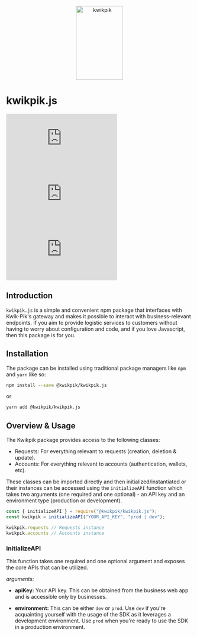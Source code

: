 <p align="center"><img src="https://drive.google.com/uc?id=1RKi_LSKqBJfFQWKt_A8TC8BSono2dLhx&export=view" width="50%" height="200" alt="kwikpik" /></p>


# kwikpik.js

![npm](https://img.shields.io/npm/v/@kwikpik/kwikpik.js)
![npm](https://img.shields.io/npm/dt/@kwikpik/kwikpik.js)
![npm](https://img.shields.io/npm/l/@kwikpik/kwikpik.js)

## Introduction

`kwikpik.js` is a simple and convenient npm package that interfaces with Kwik-Pik's gateway and makes it possible to interact with business-relevant endpoints. If you aim to provide logistic services to customers without having to worry about configuration and code, and if you love Javascript, then this package is for you.

## Installation

The package can be installed using traditional package managers like `npm` and `yarn` like so:

```sh
npm install --save @kwikpik/kwikpik.js
```

or

```sh
yarn add @kwikpik/kwikpik.js
```


## Overview & Usage


The Kwikpik package provides access to the following classes:

* Requests: For everything relevant to requests (creation, deletion & update).
* Accounts: For everything relevant to accounts (authentication, wallets, etc).

These classes can be imported directly and then initialized/instantiated or their instances can be accessed using the `initializeAPI` function which takes two arguments (one required and one optional) - an API key and an environment type (production or development).


```javascript
const { initializeAPI } = require("@kwikpik/kwikpik.js");
const kwikpik = initializeAPI("YOUR_API_KEY", "prod | dev");

kwikpik.requests // Requests instance
kwikpik.accounts // Accounts instance
```

### initializeAPI

This function takes one required and one optional argument and exposes the core APIs that can be utilized. 

_arguments:_

* **apiKey:** Your API key. This can be obtained from the business web app and is accessible only by businesses.

* **environment:** This can be either `dev` or `prod`. Use `dev` if you're acquainting yourself with the usage of the SDK as it leverages a development environment. Use `prod` when you're ready to use the SDK in a production environment.